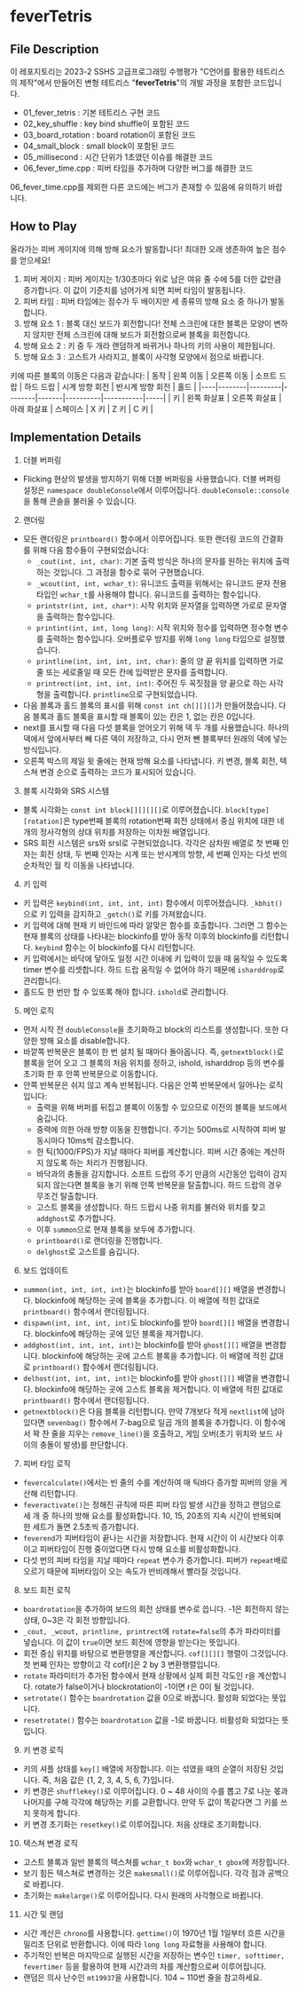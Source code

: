 # feverTetris

## File Description
이 레포지토리는 2023-2 SSHS 고급프로그래밍 수행평가 "C언어를 활용한 테트리스의 제작"에서 만들어진 변형 테트리스 "**feverTetris**"의 개발 과정을 포함한 코드입니다.

- 01_fever_tetris : 기본 테트리스 구현 코드
- 02_key_shuffle : key bind shuffle이 포함된 코드
- 03_board_rotation : board rotation이 포함된 코드
- 04_small_block : small block이 포함된 코드
- 05_millisecond : 시간 단위가 1초였던 이슈를 해결한 코드
- 06_fever_time.cpp : 피버 타임을 추가하며 다양한 버그를 해결한 코드

06_fever_time.cpp를 제외한 다른 코드에는 버그가 존재할 수 있음에 유의하기 바랍니다.

## How to Play
올라가는 피버 게이지에 의해 방해 요소가 발동합니다! 최대한 오래 생존하여 높은 점수를 얻으세요!

1. 피버 게이지 : 피버 게이지는 1/30초마다 위로 남은 여유 줄 수에 5를 더한 값만큼 증가합니다. 이 값이 기준치를 넘어가게 되면 피버 타임이 발동됩니다.
2. 피버 타임 : 피버 타임에는 점수가 두 배이지만 세 종류의 방해 요소 중 하나가 발동합니다.
3. 방해 요소 1 : 블록 대신 보드가 회전합니다! 전체 스크린에 대한 블록은 모양이 변하지 않지만 전체 스크린에 대해 보드가 회전함으로써 블록을 회전합니다.
4. 방해 요소 2 : 키 중 두 개라 랜덤하게 바뀌거나 하나의 키의 사용이 제한됩니다.
5. 방해 요소 3 : 고스트가 사라지고, 블록이 사각형 모양에서 점으로 바뀝니다.

키에 따른 블록의 이동은 다음과 같습니다:
| 동작 | 왼쪽 이동  | 오른쪽 이동  | 소프트 드랍 | 하드 드랍 | 시계 방향 회전 | 반시계 방향 회전 | 홀드  |
|----|--------|---------|--------|-------|----------|-----------|-----|
| 키  | 왼쪽 화살표 | 오른쪽 화살표 | 아래 화살표 | 스페이스  | X 키      | Z 키       | C 키 |

## Implementation Details

1. 더블 버퍼링
- Flicking 현상의 발생을 방지하기 위해 더블 버퍼링을 사용했습니다. 더블 버퍼링 설정은 ```namespace doubleConsole```에서 이루어집니다. ```doubleConsole::console```을 통해 콘솔을 불러올 수 있습니다.
2. 랜더링
- 모든 랜더링은 ```printboard()``` 함수에서 이루어집니다. 또한 랜더링 코드의 간결화를 위해 다음 함수들이 구현되었습니다:
  - ```_cout(int, int, char)```: 기본 출력 방식은 하나의 문자를 원하는 위치에 출력하는 것입니다. 그 과정을 함수로 묶어 구현했습니다.
  - ```_wcout(int, int, wchar_t)```: 유니코드 출력을 위해서는 유니코드 문자 전용 타입인 ```wchar_t```를 사용해야 합니다. 유니코드를 출력하는 함수입니다.
  - ```printstr(int, int, char*)```: 시작 위치와 문자열을 입력하면 가로로 문자열을 출력하는 함수입니다.
  - ```printint(int, int, long long)```: 시작 위치와 정수를 입력하면 정수형 변수를 출력하는 함수입니다. 오버플로우 방지를 위해 ```long long``` 타입으로 설정했습니다.
  - ```printline(int, int, int, int, char)```: 줄의 양 끝 위치를 입력하면 가로줄 또는 세로줄일 때 모든 칸에 입력받은 문자를 출력합니다.
  - ```printrect(int, int, int, int)```: 주어진 두 꼭짓점을 양 끝으로 하는 사각형을 출력합니다. ```printline```으로 구현되었습니다.
- 다음 블록과 홀드 블록의 표시를 위해 ```const int ch[][][]```가 만들어졌습니다. 다음 블록과 홀드 블록을 표시할 때 블록이 있는 칸은 1, 없는 칸은 0입니다.
- next를 표시할 때 다음 다섯 블록을 얻어오기 위해 덱 두 개를 사용했습니다. 하나의 덱에서 앞에서부터 빼 다른 덱이 저장하고, 다시 먼저 뺀 블록부터 원래의 덱에 넣는 방식입니다.
- 오른쪽 박스의 제일 윗 줄에는 현재 방해 요소를 나타냅니다. 키 변경, 블록 회전, 텍스쳐 변경 순으로 출력하는 코드가 표시되어 있습니다.

3. 블록 시각화와 SRS 시스템
- 블록 시각화는 ```const int block[][][][]```로 이루어졌습니다. ```block[type][rotation]```은 type번째 블록의 rotation번째 회전 상태에서 중심 위치에 대한 네 개의 정사각형의 상대 위치를 저장하는 이차원 배열입니다.
- SRS 회전 시스템은 srs와 srsI로 구현되었습니다. 각각은 삼차원 배열로 첫 번째 인자는 회전 상태, 두 번째 인자는 시계 또는 반시계의 방향, 세 번째 인자는 다섯 번의 순차적인 월 킥 이동을 나타냅니다.

4. 키 입력
- 키 입력은 ```keybind(int, int, int, int)``` 함수에서 이루어졌습니다. ```_kbhit()```으로 키 입력을 감지하고 ```_getch()```로 키를 가져왔습니다.
- 키 입력에 대해 현재 키 바인드에 따라 알맞은 함수를 호출합니다. 그러면 그 함수는 현재 블록의 상태를 나타내는 blockinfo를 받아 동작 이후의 blockinfo를 리턴합니다. ```keybind``` 함수는 이 blockinfo를 다시 리턴합니다.
- 키 입력에서는 바닥에 닿아도 일정 시간 이내에 키 입력이 있을 때 움직일 수 있도록 timer 변수를 리셋합니다. 하드 드랍 움직일 수 없어야 하기 때문에 ```isharddrop```로 관리합니다.
- 홀드도 한 번만 할 수 있또록 해야 합니다. ```ishold```로 관리합니다.

5. 메인 로직
- 먼저 시작 전 ```doubleConsole```을 초기화하고 block의 리스트를 생성합니다. 또한 다양한 방해 요소를 disable합니다.
- 바깥쪽 반복문은 블록이 한 번 설치 될 때마다 돌아옵니다. 즉, ```getnextblock()```로 블록을 얻어 오고 그 블록의 처음 위치를 정하고, ishold, isharddrop 등의 변수를 초기화 한 후 안쪽 반복문으로 이동합니다.
- 안쪽 반복문은 쉬지 않고 계속 반복됩니다. 다음은 안쪽 반복문에서 일어나는 로직입니다:
  - 출력을 위해 버퍼를 뒤집고 블록이 이동할 수 있으므로 이전의 블록을 보드에서 숨깁니다.
  - 중력에 의한 아래 방향 이동을 진행합니다. 주기는 500ms로 시작하여 피버 발동시마다 10ms씩 감소합니다.
  - 한 틱(1000/FPS)가 지날 때마다 피버를 계산합니다. 피버 시간 중에는 계산하지 않도록 하는 처리가 진행됩니다.
  - 바닥과의 충돌을 감지합니다. 소프트 드랍의 주기 만큼의 시간동안 입력이 감지되지 않는다면 블록을 놓기 위해 안쪽 반복문을 탈출합니다. 하드 드랍의 경우 무조건 탈출합니다.
  - 고스트 블록을 생성합니다. 하드 드랍시 나중 위치를 불러와 위치를 찾고 ```addghost```로 추가합니다.
  - 이후 ```summon```으로 현재 블록을 보두에 추가합니다.
  - ```printboard()```로 랜더링을 진행합니다.
  - ```delghost```로 고스트를 숨깁니다.

6. 보드 업데이트
- ```summon(int, int, int, int)```는 blockinfo를 받아 ```board[][]``` 배열을 변경합니다. blockinfo에 해당하는 곳에 블록을 추가합니다. 이 배열에 적힌 값대로 ```printboard()``` 함수에서 랜더링됩니다.
- ```dispawn(int, int, int, int)```도 blockinfo를 받아 ```board[][]``` 배열을 변경합니다. blockinfo에 해당하는 곳에 있던 블록을 제거합니다.
- ```addghost(int, int, int, int)```는 blockinfo를 받아 ```ghost[][]``` 배열을 변경합니다. blockinfo에 해당하는 곳에 고스트 블록을 추가합니다. 이 배열에 적힌 값대로 ```printboard()``` 함수에서 랜더링됩니다.
- ```delhost(int, int, int, int)```는 blockinfo를 받아 ```ghost[][]``` 배열을 변경합니다. blockinfo에 해당하는 곳에 고스트 블록을 제거합니다. 이 배열에 적힌 값대로 ```printboard()``` 함수에서 랜더링됩니다.
- ```getnextblock()```은 다음 블록을 리턴합니다. 만약 7개보다 적게 ```nextlist```에 남아 있다면 ```sevenbag()``` 함수에서 7-bag으로 일곱 개의 블록을 추가합니다. 이 함수에서 꽉 찬 줄을 지우는 ```remove_line()```을 호출하고, 게임 오버(초기 위치와 보드 사이의 충돌이 발생)를 판단합니다.

7. 피버 타임 로직
- ```fevercalculate()```에서는 빈 줄의 수를 계산하여 매 틱바다 증가할 피버의 양을 게산해 리턴합니다.
- ```feveractivate()```는 정해진 규칙에 따른 피버 타임 발생 시간을 정하고 랜덤으로 세 개 중 하나의 방해 요소를 활성화합니다. 10, 15, 20초의 지속 시간이 반복되며 한 세트가 돌면 2.5초씩 증가합니다.
- ```feverend```가 피버타임이 끝나는 시간을 저장합니다. 현재 시간이 이 시간보다 이후이고 피버타임이 진행 중이었다면 다시 방해 요소를 비활성화합니다.
- 다섯 번의 피버 타임을 지날 때마다 ```repeat``` 변수가 증가합니다. 피버가 ```repeat```배로 오르기 때문에 피버타임이 오는 속도가 반비례해서 빨라질 것입니다.

8. 보드 회전 로직
- ```boardrotation```을 추가하여 보드의 회전 상태를 변수로 씁니다. -1은 회전하지 않는 상태, 0~3은 각 회전 방향입니다.
- ```_cout, _wcout, printline, printrect```에 ```rotate=false```의 추가 파라미터를 넣습니다. 이 값이 ```true```이면 보드 회전에 영향을 받는다는 뜻입니다.
- 회전 중심 위치를 바탕으로 변환행렬을 계산합니다. ```cof[][][]``` 행렬이 그것입니다. 첫 번째 인자는 방향이고 각 cof[r]은 2 by 3 변환행렬입니다.
- ```rotate``` 파라미터가 추가된 함수에서 현재 상황에서 실제 회전 각도인 r을 계산합니다. rotate가 false이거나 blockrotation이 -1이면 r은 0이 될 것입니다.
- ```setrotate()``` 함수는 ```boardrotation``` 값을 0으로 바꿉니다. 활성화 되었다는 뜻입니다.
- ```resetrotate()``` 함수는 ```boardrotation``` 값을 -1로 바꿉니다. 비활성화 되었다는 뜻입니다.

9. 키 변경 로직
- 키의 셔플 상태를 ```key[]``` 배열에 저장합니다. 이는 섞였을 때의 순열이 저장된 것입니다. 즉, 처음 값은 {1, 2, 3, 4, 5, 6, 7}입니다.
- 키 변경은 ```shufflekey()```로 이루어집니다. 0 ~ 48 사이의 수를 뽑고 7로 나눈 몫과 나머지를 구해 각각에 해당하는 키를 교환합니다. 만약 두 값이 똑같다면 그 키를 쓰지 못하게 합니다.
- 키 변경 초기화는 ```resetkey()```로 이루어집니다. 처음 상태로 초기화합니다.

10. 텍스쳐 변경 로직
- 고스트 블록과 일반 블록의 텍스쳐를 ```wchar_t box```와 ```wchar_t gbox```에 저장힙니다.
- 보기 힘든 텍스쳐로 변경하는 것은 ```makesmall()```로 이루어집니다. 각각 점과 공백으로 바뀝니다.
- 초기화는 ```makelarge()```로 이루어집니다. 다시 원래의 사각형으로 바뀝니다.

11. 시간 및 랜덤
- 시간 계산은 ```chrono```를 사용합니다. ```gettime()```이 1970년 1월 1일부터 흐른 시간을 밀리초 단위로 반환합니다. 이에 따라 ```long long``` 자료형을 사용해야 합니다.
- 주기적인 반복은 마지막으로 실행된 시간을 저장하는 변수인 ```timer, softtimer, fevertimer``` 등을 활용하여 현재 시간과의 차를 계산함으로써 이루어집니다.
- 랜덤은 의사 난수인 ```mt19937```을 사용합니다. 104 ~ 110번 줄을 참고하세요.
